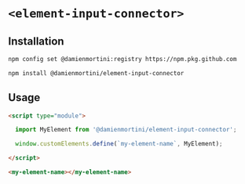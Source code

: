 # `<element-input-connector>`

## Installation

```sh
npm config set @damienmortini:registry https://npm.pkg.github.com

npm install @damienmortini/element-input-connector
```

## Usage
```html
<script type="module">

  import MyElement from '@damienmortini/element-input-connector';

  window.customElements.define(`my-element-name`, MyElement);

</script>

<my-element-name></my-element-name>
```
